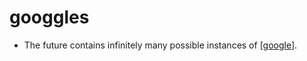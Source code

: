 # googgles

- The future contains infinitely many possible instances of [[google]].


[//begin]: # "Autogenerated link references for markdown compatibility"
[google]: google "Google"
[//end]: # "Autogenerated link references"